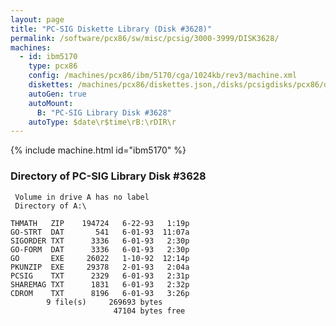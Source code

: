 ```yaml
---
layout: page
title: "PC-SIG Diskette Library (Disk #3628)"
permalink: /software/pcx86/sw/misc/pcsig/3000-3999/DISK3628/
machines:
  - id: ibm5170
    type: pcx86
    config: /machines/pcx86/ibm/5170/cga/1024kb/rev3/machine.xml
    diskettes: /machines/pcx86/diskettes.json,/disks/pcsigdisks/pcx86/diskettes.json
    autoGen: true
    autoMount:
      B: "PC-SIG Library Disk #3628"
    autoType: $date\r$time\rB:\rDIR\r
---
```


{% include machine.html id="ibm5170" %}

### Directory of PC-SIG Library Disk #3628

     Volume in drive A has no label
     Directory of A:\

    THMATH   ZIP    194724   6-22-93   1:19p
    GO-STRT  DAT       541   6-01-93  11:07a
    SIGORDER TXT      3336   6-01-93   2:30p
    GO-FORM  DAT      3336   6-01-93   2:30p
    GO       EXE     26022   1-10-92  12:14p
    PKUNZIP  EXE     29378   2-01-93   2:04a
    PCSIG    TXT      2329   6-01-93   2:31p
    SHAREMAG TXT      1831   6-01-93   2:32p
    CDROM    TXT      8196   6-01-93   3:26p
            9 file(s)     269693 bytes
                           47104 bytes free
